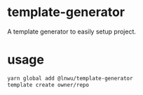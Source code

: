 # template-generator
A template generator to easily setup project.

# usage

```bash
yarn global add @lnwu/template-generator
template create owner/repo
```